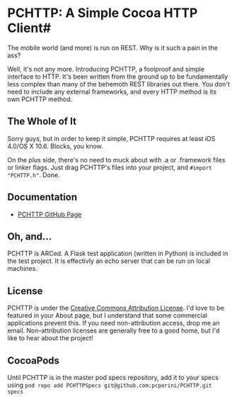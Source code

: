 # PCHTTP: A Simple Cocoa HTTP Client#

The mobile world (and more) is run on REST. Why is it such a pain in the ass?

Well, it's not any more. Introducing PCHTTP, a foolproof and simple interface to HTTP. It's been written from the ground up to be fundamentally less complex than many of the behemoth REST libraries out there. You don't need to include any external frameworks, and every HTTP method is its own PCHTTP method.

## The Whole of It ##

Sorry guys, but in order to keep it simple, PCHTTP requires at least iOS 4.0/OS X 10.6. Blocks, you know.

On the plus side, there's no need to muck about with .a or .framework files or linker flags. Just drag PCHTTP's files into your project, and `#import "PCHTTP.h"`. Done.

## Documentation ##

- [PCHTTP GitHub Page](http://pcperini.github.io/PCHTTP/PCHTTP_h/index.html)

## Oh, and... ##

PCHTTP is ARCed. A Flask test application (written in Python) is included in the test project. It is effectivly an echo server that can be run on local machines.

## License ##

PCHTTP is under the [Creative Commons Attribution License](http://creativecommons.org/licenses/by/3.0/). I'd love to be featured in your About page, but I understand that some commercial applications prevent this. If you need non-attribution access, drop me an email. Non-attribution licenses are generally free to a good home, but I'd like to hear about the project!

## CocoaPods ##

Until PCHTTP is in the master pod specs repository, add it to your specs using `pod repo add PCHTTPSpecs git@github.com:pcperini/PCHTTP.git specs`
